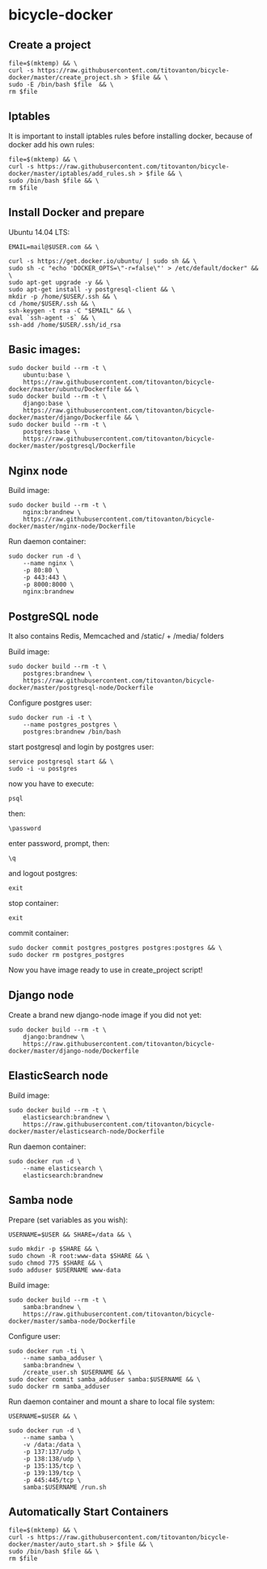 # bicycle-docker

## Create a project

    file=$(mktemp) && \
    curl -s https://raw.githubusercontent.com/titovanton/bicycle-docker/master/create_project.sh > $file && \
    sudo -E /bin/bash $file  && \
    rm $file

## Iptables

It is important to install iptables rules before installing docker, because of docker add his own rules:

    file=$(mktemp) && \
    curl -s https://raw.githubusercontent.com/titovanton/bicycle-docker/master/iptables/add_rules.sh > $file && \
    sudo /bin/bash $file && \
    rm $file


## Install Docker and prepare

Ubuntu 14.04 LTS:

    EMAIL=mail@$USER.com && \

    curl -s https://get.docker.io/ubuntu/ | sudo sh && \
    sudo sh -c "echo 'DOCKER_OPTS=\"-r=false\"' > /etc/default/docker" && \
    sudo apt-get upgrade -y && \
    sudo apt-get install -y postgresql-client && \
    mkdir -p /home/$USER/.ssh && \
    cd /home/$USER/.ssh && \
    ssh-keygen -t rsa -C "$EMAIL" && \
    eval `ssh-agent -s` && \
    ssh-add /home/$USER/.ssh/id_rsa

## Basic images:

    sudo docker build --rm -t \
        ubuntu:base \
        https://raw.githubusercontent.com/titovanton/bicycle-docker/master/ubuntu/Dockerfile && \
    sudo docker build --rm -t \
        django:base \
        https://raw.githubusercontent.com/titovanton/bicycle-docker/master/django/Dockerfile && \
    sudo docker build --rm -t \
        postgres:base \
        https://raw.githubusercontent.com/titovanton/bicycle-docker/master/postgresql/Dockerfile

## Nginx node

Build image:

    sudo docker build --rm -t \
        nginx:brandnew \
        https://raw.githubusercontent.com/titovanton/bicycle-docker/master/nginx-node/Dockerfile

Run daemon container:

    sudo docker run -d \
        --name nginx \
        -p 80:80 \
        -p 443:443 \
        -p 8000:8000 \
        nginx:brandnew

## PostgreSQL node

It also contains Redis, Memcached and /static/ + /media/ folders

Build image:

    sudo docker build --rm -t \
        postgres:brandnew \
        https://raw.githubusercontent.com/titovanton/bicycle-docker/master/postgresql-node/Dockerfile

Configure postgres user:

    sudo docker run -i -t \
        --name postgres_postgres \
        postgres:brandnew /bin/bash

start postgresql and login by postgres user:

    service postgresql start && \
    sudo -i -u postgres

now you have to execute:
    
    psql

then:
    
    \password

enter password, prompt, then:

    \q

and logout postgres:

    exit

stop container:

    exit

commit container:

    sudo docker commit postgres_postgres postgres:postgres && \
    sudo docker rm postgres_postgres

Now you have image ready to use in create_project script!


## Django node

Create a brand new django-node image if you did not yet:

    sudo docker build --rm -t \
        django:brandnew \
        https://raw.githubusercontent.com/titovanton/bicycle-docker/master/django-node/Dockerfile

## ElasticSearch node

Build image:

    sudo docker build --rm -t \
        elasticsearch:brandnew \
        https://raw.githubusercontent.com/titovanton/bicycle-docker/master/elasticsearch-node/Dockerfile

Run daemon container:

    sudo docker run -d \
        --name elasticsearch \
        elasticsearch:brandnew

## Samba node

Prepare (set variables as you wish):

    USERNAME=$USER && SHARE=/data && \

    sudo mkdir -p $SHARE && \
    sudo chown -R root:www-data $SHARE && \
    sudo chmod 775 $SHARE && \
    sudo adduser $USERNAME www-data

Build image:

    sudo docker build --rm -t \
        samba:brandnew \
        https://raw.githubusercontent.com/titovanton/bicycle-docker/master/samba-node/Dockerfile

Configure user:

    sudo docker run -ti \
        --name samba_adduser \
        samba:brandnew \
        /create_user.sh $USERNAME && \
    sudo docker commit samba_adduser samba:$USERNAME && \
    sudo docker rm samba_adduser

Run daemon container and mount a share to local file system:

    USERNAME=$USER && \

    sudo docker run -d \
        --name samba \
        -v /data:/data \
        -p 137:137/udp \
        -p 138:138/udp \
        -p 135:135/tcp \
        -p 139:139/tcp \
        -p 445:445/tcp \
        samba:$USERNAME /run.sh

## Automatically Start Containers

    file=$(mktemp) && \
    curl -s https://raw.githubusercontent.com/titovanton/bicycle-docker/master/auto_start.sh > $file && \
    sudo /bin/bash $file && \
    rm $file